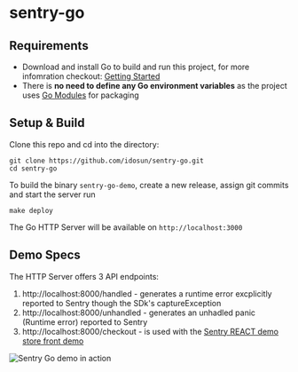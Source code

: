 # sentry-go

## Requirements
- Download and install Go to build and run this project, for more infomration checkout:
[Getting Started](https://golang.org/doc/install)
- There is **no need to define any Go environment variables** as the project uses [Go Modules](https://github.com/golang/go/wiki/Modules) for packaging

## Setup & Build
Clone this repo and cd into the directory:

```
git clone https://github.com/idosun/sentry-go.git
cd sentry-go
```

To build the binary `sentry-go-demo`, create a new release, assign git commits and start the server run
```
make deploy
```

The Go HTTP Server will be available on  `http://localhost:3000`

## Demo Specs

The HTTP Server offers 3 API endpoints:
1. http://localhost:8000/handled - generates a runtime error excplicitly reported to Sentry though the SDk's captureException
2. http://localhost:8000/unhandled - generates an unhadled panic (Runtime error) reported to Sentry
3. http://localhost:8000/checkout - is used with the [Sentry REACT demo store front demo](https://github.com/sentry-demos/react)

![Sentry Go demo in action](sentry-go-demo.gif)
